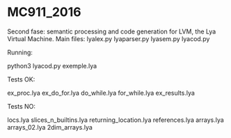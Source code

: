 # MC911_2016

Second fase: semantic processing and code generation for LVM, the Lya Virtual Machine.
Main files: lyalex.py lyaparser.py lyasem.py lyacod.py

Running:

python3 lyacod.py exemple.lya

Tests OK:

ex_proc.lya
ex_do_for.lya
do_while.lya
for_while.lya
ex_results.lya

Tests NO:

locs.lya
slices_n_builtins.lya
returning_location.lya
references.lya
arrays.lya
arrays_02.lya
2dim_arrays.lya
